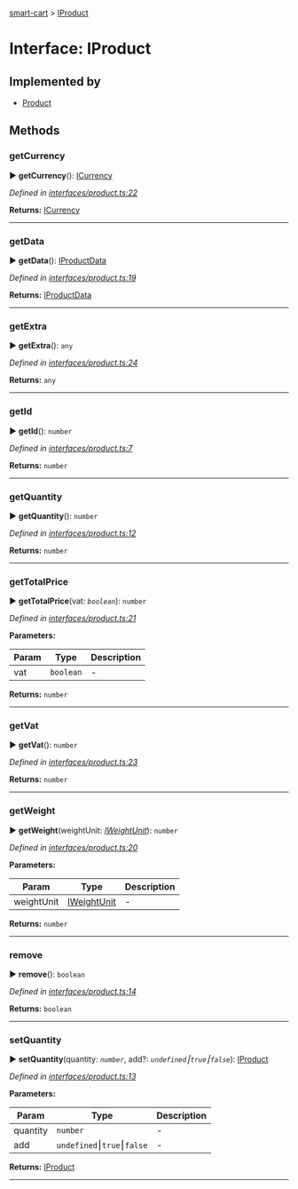 [smart-cart](../README.md) > [IProduct](../interfaces/iproduct.md)



# Interface: IProduct

## Implemented by

* [Product](../classes/product.md)


## Methods
<a id="getcurrency"></a>

###  getCurrency

► **getCurrency**(): [ICurrency](icurrency.md)



*Defined in [interfaces/product.ts:22](https://github.com/FlareMind/smart-cart/blob/a83b470/src/interfaces/product.ts#L22)*





**Returns:** [ICurrency](icurrency.md)





___

<a id="getdata"></a>

###  getData

► **getData**(): [IProductData](iproductdata.md)



*Defined in [interfaces/product.ts:19](https://github.com/FlareMind/smart-cart/blob/a83b470/src/interfaces/product.ts#L19)*





**Returns:** [IProductData](iproductdata.md)





___

<a id="getextra"></a>

###  getExtra

► **getExtra**(): `any`



*Defined in [interfaces/product.ts:24](https://github.com/FlareMind/smart-cart/blob/a83b470/src/interfaces/product.ts#L24)*





**Returns:** `any`





___

<a id="getid"></a>

###  getId

► **getId**(): `number`



*Defined in [interfaces/product.ts:7](https://github.com/FlareMind/smart-cart/blob/a83b470/src/interfaces/product.ts#L7)*





**Returns:** `number`





___

<a id="getquantity"></a>

###  getQuantity

► **getQuantity**(): `number`



*Defined in [interfaces/product.ts:12](https://github.com/FlareMind/smart-cart/blob/a83b470/src/interfaces/product.ts#L12)*





**Returns:** `number`





___

<a id="gettotalprice"></a>

###  getTotalPrice

► **getTotalPrice**(vat: *`boolean`*): `number`



*Defined in [interfaces/product.ts:21](https://github.com/FlareMind/smart-cart/blob/a83b470/src/interfaces/product.ts#L21)*



**Parameters:**

| Param | Type | Description |
| ------ | ------ | ------ |
| vat | `boolean`   |  - |





**Returns:** `number`





___

<a id="getvat"></a>

###  getVat

► **getVat**(): `number`



*Defined in [interfaces/product.ts:23](https://github.com/FlareMind/smart-cart/blob/a83b470/src/interfaces/product.ts#L23)*





**Returns:** `number`





___

<a id="getweight"></a>

###  getWeight

► **getWeight**(weightUnit: *[IWeightUnit](iweightunit.md)*): `number`



*Defined in [interfaces/product.ts:20](https://github.com/FlareMind/smart-cart/blob/a83b470/src/interfaces/product.ts#L20)*



**Parameters:**

| Param | Type | Description |
| ------ | ------ | ------ |
| weightUnit | [IWeightUnit](iweightunit.md)   |  - |





**Returns:** `number`





___

<a id="remove"></a>

###  remove

► **remove**(): `boolean`



*Defined in [interfaces/product.ts:14](https://github.com/FlareMind/smart-cart/blob/a83b470/src/interfaces/product.ts#L14)*





**Returns:** `boolean`





___

<a id="setquantity"></a>

###  setQuantity

► **setQuantity**(quantity: *`number`*, add?: *`undefined`⎮`true`⎮`false`*): [IProduct](iproduct.md)



*Defined in [interfaces/product.ts:13](https://github.com/FlareMind/smart-cart/blob/a83b470/src/interfaces/product.ts#L13)*



**Parameters:**

| Param | Type | Description |
| ------ | ------ | ------ |
| quantity | `number`   |  - |
| add | `undefined`⎮`true`⎮`false`   |  - |





**Returns:** [IProduct](iproduct.md)





___



